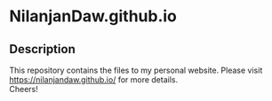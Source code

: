 # NilanjanDaw.github.io
## Description
This repository contains the files to my personal website. Please visit https://nilanjandaw.github.io/ for more details.
<br>
Cheers!
